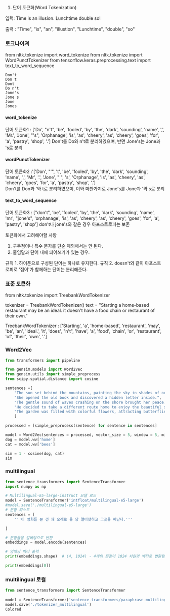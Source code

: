 
1. 단어 토큰화(Word Tokenization)

입력: Time is an illusion. Lunchtime double so!

출력 : "Time", "is", "an", "illustion", "Lunchtime", "double", "so"


### 토크나이져
from nltk.tokenize import word_tokenize
from nltk.tokenize import WordPunctTokenizer
from tensorflow.keras.preprocessing.text import text_to_word_sequence

    Don't
    Don t
    Dont
    Do n't
    Jone's
    Jone s
    Jone
    Jones

#### word_tokenize
단어 토큰화1 : ['Do', "n't", 'be', 'fooled', 'by', 'the', 'dark', 'sounding', 'name', ',', 'Mr.', 'Jone', "'s", 'Orphanage', 'is', 'as', 'cheery', 'as', 'cheery', 'goes', 'for', 'a', 'pastry', 'shop', '.']
Don't를 Do와 n't로 분리하였으며, 반면 Jone's는 Jone과 's로 분리

#### wordPunctTokenizer
단어 토큰화2 :'['Don', "'", 't', 'be', 'fooled', 'by', 'the', 'dark', 'sounding', 'name', ',', 'Mr', '.', 'Jone', "'", 's', 'Orphanage', 'is', 'as', 'cheery', 'as', 'cheery', 'goes', 'for', 'a', 'pastry', 'shop', '.']  
Don't를 Don과 '와 t로 분리하였으며, 이와 마찬가지로 Jone's를 Jone과 '와 s로 분리

#### text_to_word_sequence
단어 토큰화3 : ["don't", 'be', 'fooled', 'by', 'the', 'dark', 'sounding', 'name', 'mr', "jone's", 'orphanage', 'is', 'as', 'cheery', 'as', 'cheery', 'goes', 'for', 'a', 'pastry', 'shop']
don't나 jone's와 같은 경우 아포스트로피는 보존


토큰화에서 고려해야할 사항

1) 구두점이나 특수 문자를 단순 제외해서는 안 된다.
2) 줄임말과 단어 내에 띄어쓰기가 있는 경우.

규칙 1. 하이푼으로 구성된 단어는 하나로 유지한다.
규칙 2. doesn't와 같이 아포스트로피로 '접어'가 함께하는 단어는 분리해준다. 


### 표준 토큰화
from nltk.tokenize import TreebankWordTokenizer

tokenizer = TreebankWordTokenizer()
text = "Starting a home-based restaurant may be an ideal. it doesn't have a food chain or restaurant of their own."

TreebankWordTokenizer : ['Starting', 'a', 'home-based', 'restaurant', 'may', 'be', 'an', 'ideal.', 'it', 'does', "n't", 'have', 'a', 'food', 'chain', 'or', 'restaurant', 'of', 'their', 'own', '.']

### Word2Vec
```py
from transformers import pipeline

from gensim.models import Word2Vec
from gensim.utils import simple_preprocess
from scipy.spatial.distance import cosine

sentences =[
    "The sun set behind the mountains, painting the sky in shades of orange and purple."
    "She opened the old book and discovered a hidden letter inside.",
    "The gentle sound of waves crashing on the shore brought her peace.",
    "He decided to take a different route home to enjoy the beautiful scenery.",
    "The garden was filled with colorful flowers, attracting butterflies and bees.",
    ]

processed = [simple_preprocess(sentence) for sentence in sentences]

model = Word2Vec(sentences = processed, vector_size = 5, window = 5, min_count = 1, sg = 0)
dog = model.wv['home']
cat = model.wv['bees']

sim = 1 - cosine(dog, cat)
sim
```


### multilingual
```py
from sentence_transformers import SentenceTransformer
import numpy as np

# Multilingual-E5-large-instruct 모델 로드
model = SentenceTransformer('intfloat/multilingual-e5-large')
#model.save('./multilingual-e5-large')
# 문장 리스트
sentences = [
    '''이 영화를 본 건 꽤 오래로 을 당 열어젖히고 그곳을 떠난다.'''

]

# 문장들을 임베딩으로 변환
embeddings = model.encode(sentences)

# 임베딩 벡터 출력
print(embeddings.shape)  # (4, 1024) - 4개의 문장이 1024 차원의 벡터로 변환됨

print(embeddings[0]) 
```

### multilingual 로컬
```py
from sentence_transformers import SentenceTransformer
 
model = SentenceTransformer('sentence-transformers/paraphrase-multilingual-MiniLM-L12-v2')
model.save('./tokenizer_multilingual')
Colored
```